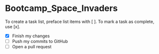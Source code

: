 # Bootcamp_Space_Invaders

To create a task list, preface list items with [ ]. To mark a task as complete, use [x].

- [x] Finish my changes
- [ ] Push my commits to GitHub
- [ ] Open a pull request
